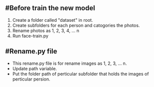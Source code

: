 #Before train the new model
---
1. Create a folder called "dataset" in root.
2. Create subfolders for each person and catogories the photos.
3. Rename photos as 1, 2, 3, 4, ... n
4. Run face-train.py


#Rename.py file
---
- This rename.py file is for rename images as 1, 2, 3, ... n. 
- Update path variable.
- Put the folder path of perticular subfolder that holds the images of perticular persion.
